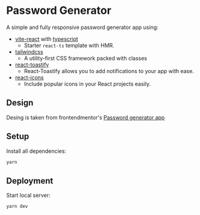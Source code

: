 # Password Generator

A simple and fully responsive password generator app using:

- [vite-react](https://vitejs.dev) with [typescript](https://www.typescriptlang.org)
  - Starter `react-ts` template with HMR.
- [tailwindcss](https://tailwindcss.com/)
  - A utility-first CSS framework packed with classes
- [react-toastify](https://fkhadra.github.io/react-toastify/introduction)
  - React-Toastify allows you to add notifications to your app with ease.
- [react-icons](https://react-icons.github.io/react-icons)
  - Include popular icons in your React projects easily.

## Design

Desing is taken from frontendmentor's [Password generator app](https://www.frontendmentor.io/challenges/password-generator-app-Mr8CLycqjh)

## Setup

Install all dependencies:

```bash
yarn
```

## Deployment

Start local server:

```bash
yarn dev
```
